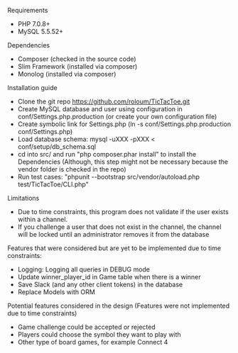 Requirements
 - PHP 7.0.8+
 - MySQL 5.5.52+

Dependencies
 - Composer (checked in the source code)
 - Slim Framework (installed via composer)
 - Monolog (installed via composer)

Installation guide
 - Clone the git repo https://github.com/roloum/TicTacToe.git
 - Create MySQL database and user using configuration in conf/Settings.php.production (or create your own configuration file)
 - Create symbolic link for Settings.php (ln -s conf/Settings.php.production conf/Settings.php)
 - Load database schema: mysql -uXXX -pXXX < conf/setup/db_schema.sql
 - cd into src/ and run "php composer.phar install" to install the Dependencies (Although, this step might not be necessary because the vendor folder is checked in the repo)
 - Run test cases: "phpunit --bootstrap src/vendor/autoload.php test/TicTacToe/CLI.php"

Limitations
 - Due to time constraints, this program does not validate if the user exists within a channel.
 - If you challenge a user that does not exist in the channel, the channel will be locked until an administrator removes it from the database

Features that were considered but are yet to be implemented due to time constraints:
 - Logging: Logging all queries in DEBUG mode
 - Update winner_player_id in Game table when there is a winner
 - Save Slack (and any other client tokens) in the database
 - Replace Models with ORM

Potential features considered in the design (Features were not implemented due to time constraints)
 - Game challenge could be accepted or rejected
 - Players could choose the symbol they want to play with
 - Other type of board games, for example Connect 4
